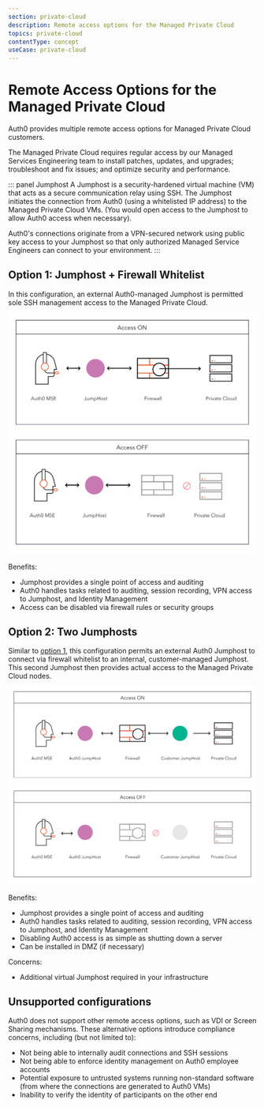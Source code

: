 ```yaml
---
section: private-cloud
description: Remote access options for the Managed Private Cloud
topics: private-cloud
contentType: concept
useCase: private-cloud
---
```

# Remote Access Options for the Managed Private Cloud

Auth0 provides multiple remote access options for Managed Private Cloud customers.

The Managed Private Cloud requires regular access by our Managed Services Engineering team to install patches, updates, and upgrades; troubleshoot and fix issues; and optimize security and performance.

::: panel Jumphost
A Jumphost is a security-hardened virtual machine (VM) that acts as a secure communication relay using SSH. The Jumphost initiates the connection from Auth0 (using a whitelisted IP address) to the Managed Private Cloud VMs. (You would open access to the Jumphost to allow Auth0 access when necessary). 

Auth0's connections originate from a VPN-secured network using public key access to your Jumphost so that only authorized Managed Service Engineers can connect to your environment.
:::

## Option 1: Jumphost + Firewall Whitelist

In this configuration, an external Auth0-managed Jumphost is permitted sole SSH management access to the Managed Private Cloud.

![](/media/articles/private-cloud/one-jumphost.png)

Benefits: 

* Jumphost provides a single point of access and auditing
* Auth0 handles tasks related to auditing, session recording, VPN access to Jumphost, and Identity Management
* Access can be disabled via firewall rules or security groups

## Option 2: Two Jumphosts

Similar to [option 1](#option-1-jumphost--firewall-whitelist), this configuration permits an external Auth0 Jumphost to connect via firewall whitelist to an internal, customer-managed Jumphost. This second Jumphost then provides actual access to the Managed Private Cloud nodes.

![](/media/articles/private-cloud/two-jumphosts.png)

Benefits: 

* Jumphost provides a single point of access and auditing
* Auth0 handles tasks related to auditing, session recording, VPN access to Jumphost, and Identity Management
* Disabling Auth0 access is as simple as shutting down a server
* Can be installed in DMZ (if necessary)

Concerns: 

* Additional virtual Jumphost required in your infrastructure

## Unsupported configurations

Auth0 does not support other remote access options, such as VDI or Screen Sharing mechanisms. These alternative options introduce compliance concerns, including (but not limited to):

* Not being able to internally audit connections and SSH sessions
* Not being able to enforce identity management on Auth0 employee accounts
* Potential exposure to untrusted systems running non-standard software (from where the connections are generated to Auth0 VMs)
* Inability to verify the identity of participants on the other end
